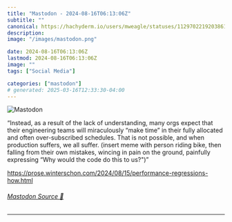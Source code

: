 ```yaml
---
title: "Mastodon - 2024-08-16T06:13:06Z"
subtitle: ""
canonical: https://hachyderm.io/users/mweagle/statuses/112970221920386184
description:
image: "/images/mastodon.png"

date: 2024-08-16T06:13:06Z
lastmod: 2024-08-16T06:13:06Z
image: ""
tags: ["Social Media"]

categories: ["mastodon"]
# generated: 2025-03-16T12:33:30-04:00
---
```

![Mastodon](/images/mastodon.png)

<p>“Instead, as a result of the lack of understanding, many orgs expect that their engineering teams will miraculously “make time” in their fully allocated and often over-subscribed schedules. That is not possible, and when production suffers, we all suffer. (insert meme with person riding bike, then falling from their own mistakes, wincing in pain on the ground, painfully expressing “Why would the code do this to us?&quot;)”</p><p><a href="https://prose.winterschon.com/2024/08/15/performance-regressions-how.html" target="_blank" rel="nofollow noopener noreferrer" translate="no"><span class="invisible">https://</span><span class="ellipsis">prose.winterschon.com/2024/08/</span><span class="invisible">15/performance-regressions-how.html</span></a></p>


###### [Mastodon Source 🐘](https://hachyderm.io/@mweagle/112970221920386184)

___
